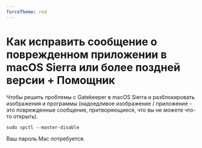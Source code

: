 ```yaml
---
forceTheme: red
---
```

# Как исправить сообщение о поврежденном приложении в macOS Sierra или более поздней версии + Помощник

Чтобы решить проблемы с Gatekeeper в macOS Sierra и разблокировать изображения и программы (надоедливое изображение / приложение - это поврежденные сообщения, притворяющиеся, что вы не можете что-то открыть).

```
sudo spctl --master-disable
```

Ваш пароль Mac потребуется.
